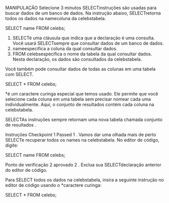 MANIPULAÇÃO
Selecione
3 minutos
SELECTinstruções são usadas para buscar dados de um banco de dados. Na instrução abaixo, SELECTretorna todos os dados na namecoluna da celebstabela.

SELECT name FROM celebs;

1. SELECTé uma cláusula que indica que a declaração é uma consulta. Você usará SELECTsempre que consultar dados de um banco de dados.
2. nameespecifica a coluna da qual consultar dados.
3. FROM celebsespecifica o nome da tabela da qual consultar dados. Nesta declaração, os dados são consultados da celebstabela.

Você também pode consultar dados de todas as colunas em uma tabela com SELECT.

SELECT * FROM celebs;

*é um caractere curinga especial que temos usado. Ele permite que você selecione cada coluna em uma tabela sem precisar nomear cada uma individualmente. Aqui, o conjunto de resultados contém cada coluna na celebstabela.

SELECTAs instruções sempre retornam uma nova tabela chamada conjunto de resultados .

Instruções
Checkpoint 1 Passed
1 .
Vamos dar uma olhada mais de perto SELECTe recuperar todos os names na celebstabela. No editor de código, digite:

SELECT name FROM celebs; 

Ponto de verificação 2 aprovado
2 .
Exclua sua SELECTdeclaração anterior do editor de código.

Para SELECT todos os dados na celebstabela, insira a seguinte instrução no editor de código usando o *caractere curinga:

SELECT * FROM celebs;
